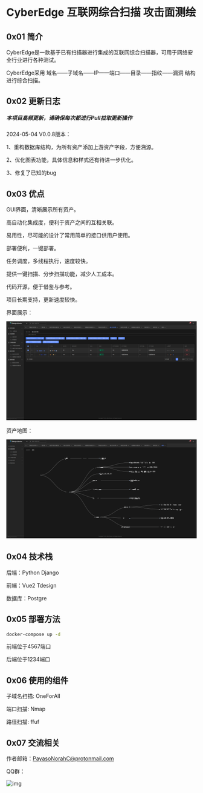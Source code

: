 # CyberEdge 互联网综合扫描 攻击面测绘

## 0x01 简介

CyberEdge是一款基于已有扫描器进行集成的互联网综合扫描器，可用于网络安全行业进行各种测试。

CyberEdge采用 域名——子域名——IP——端口——目录——指纹——漏洞 结构进行综合扫描。

## 0x02 更新日志

##### 本项目高频更新，请确保每次都进行Pull拉取更新操作

2024-05-04 V0.0.8版本：

1、重构数据库结构，为所有资产添加上游资产字段，方便溯源。

2、优化图表功能，具体信息和样式还有待进一步优化。

3、修复了已知的bug

## 0x03 优点

GUI界面，清晰展示所有资产。

高自动化集成度，便利于资产之间的互相关联。

易用性，尽可能的设计了常用简单的接口供用户使用。

部署便利，一键部署。

任务调度，多线程执行，速度较快。

提供一键扫描、分步扫描功能，减少人工成本。

代码开源，便于借鉴与参考。

项目长期支持，更新速度较快。

界面展示：

![2](https://raw.githubusercontent.com/ZacharyZcR/CyberEdge/main/image/2.png)

资产地图：

![3](https://raw.githubusercontent.com/ZacharyZcR/CyberEdge/main/image/3.png)

## 0x04 技术栈

后端：Python Django

前端：Vue2 Tdesign

数据库：Postgre

## 0x05 部署方法

```bash
docker-compose up -d
```

前端位于4567端口

后端位于1234端口

## 0x06 使用的组件

子域名扫描: OneForAll

端口扫描: Nmap

路径扫描: ffuf

## 0x07 交流相关

作者邮箱：PayasoNorahC@protonmail.com

QQ群：

![img](https://raw.githubusercontent.com/ZacharyZcR/CyberEdge/main/image/QQ.jpg)